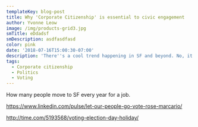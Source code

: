 ```yaml
---
templateKey: blog-post
title: Why 'Corporate Citizenship' is essential to civic engagement
author: Yvonne Leow
image: /img/products-grid3.jpg
smTitle: eDdadsf
smDescription: asdfasdfasd
color: pink
date: '2018-07-16T15:00:30-07:00'
description: 'There''s a cool trend happening in SF and beyond. No, it''s not boba tea. '
tags:
  - Corporate citizenship
  - Politics
  - Voting
---
```

How many people move to SF every year for a job. 



https://www.linkedin.com/pulse/let-our-people-go-vote-rose-marcario/



http://time.com/5193568/voting-election-day-holiday/

